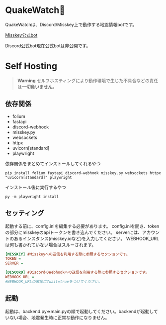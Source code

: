# QuakeWatch👀
QuakeWatchは、Discord/Misskey上で動作する地震情報botです。

[Misskey公式bot](https://misskey.io/@eewbot)

~~Discord公式bot~~現在公式botは非公開です。

# Self Hosting
> **Warning**
> セルフホスティングにより動作環境で生じた不具合などの責任は**一切負いません。**
## 依存関係
- folium
- fastapi
- discord-webhook
- misskey.py
- websockets
- httpx
- uvicorn[standard]
- playwright

依存関係をまとめてインストールしてくれるやつ
```shell
pip install folium fastapi discord-webhook misskey.py websockets httpx "uvicorn[standard]" playwright
```

インストール後に実行するやつ
```shell
py -m playwright install
```
## セッティング
起動する前に、config.iniを編集する必要があります。
config.iniを開き、tokenの部分にmisskeyのapiトークンを書き込んでください。
serverには、アカウントのあるインスタンス(misskey.ioなど)を入力してください。
WEBHOOK_URLは何も書かれていない場合はスルーされます。
```ini
[MISSKEY] #Misskeyへの送信を利用する際に参照するセクションです。
TOKEN = 
SERVER = 

[DISCORD] #DiscordのWebhookへの送信を利用する際に参照するセクションです。
WEBHOOK_URL = 
#WEBHOOK_URLの末尾に?wait=trueをつけてください。
```
## 起動
起動は、backend.py=>main.pyの順で起動してください。backendが起動していない場合、地震発生時に正常な動作になりません。
